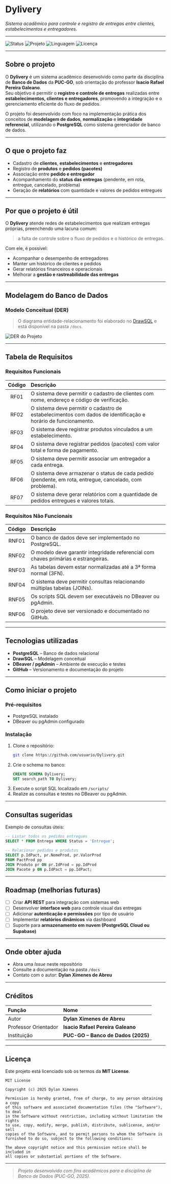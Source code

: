 # Dylivery  
*Sistema acadêmico para controle e registro de entregas entre clientes, estabelecimentos e entregadores.*

---

![Status](https://img.shields.io/badge/Status-Em%20desenvolvimento-yellow)
![Projeto](https://img.shields.io/badge/Tipo-Projeto%20Acad%C3%AAmico-blue)
![Linguagem](https://img.shields.io/badge/Linguagem-SQL%20%7C%20PostgreSQL-lightgrey)
![Licença](https://img.shields.io/badge/Licen%C3%A7a-MIT-green)

---

## Sobre o projeto

O **Dylivery** é um sistema acadêmico desenvolvido como parte da disciplina de **Banco de Dados** da **PUC-GO**, sob orientação do professor **Isacio Rafael Pereira Galeano**.  
Seu objetivo é permitir o **registro e controle de entregas** realizadas entre **estabelecimentos, clientes e entregadores**, promovendo a integração e o gerenciamento eficiente do fluxo de pedidos.

O projeto foi desenvolvido com foco na implementação prática dos conceitos de **modelagem de dados**, **normalização** e **integridade referencial**, utilizando o **PostgreSQL** como sistema gerenciador de banco de dados.

---

## O que o projeto faz

- Cadastro de **clientes**, **estabelecimentos** e **entregadores**  
- Registro de **produtos** e **pedidos (pacotes)**  
- Associação entre **pedido e entregador**  
- Acompanhamento do **status das entregas** (pendente, em rota, entregue, cancelado, problema)  
- Geração de **relatórios** com quantidade e valores de pedidos entregues  

---

## Por que o projeto é útil

O **Dylivery** atende redes de estabelecimentos que realizam entregas próprias, preenchendo uma lacuna comum:  
> a falta de controle sobre o fluxo de pedidos e o histórico de entregas.

Com ele, é possível:
- Acompanhar o desempenho de entregadores  
- Manter um histórico de clientes e pedidos  
- Gerar relatórios financeiros e operacionais  
- Melhorar a **gestão e rastreabilidade das entregas**

---

## Modelagem do Banco de Dados

###  Modelo Conceitual (DER)

> O diagrama entidade-relacionamento foi elaborado no [DrawSQL](https://drawsql.app) e está disponível na pasta `/docs`.

![DER do Projeto](./docs/der.png)

---

## Tabela de Requisitos

### Requisitos Funcionais

| Código | Descrição |
|:------:|:-----------|
| RF01 | O sistema deve permitir o cadastro de clientes com nome, endereço e código de verificação. |
| RF02 | O sistema deve permitir o cadastro de estabelecimentos com dados de identificação e horário de funcionamento. |
| RF03 | O sistema deve registrar produtos vinculados a um estabelecimento. |
| RF04 | O sistema deve registrar pedidos (pacotes) com valor total e forma de pagamento. |
| RF05 | O sistema deve permitir associar um entregador a cada entrega. |
| RF06 | O sistema deve armazenar o status de cada pedido (pendente, em rota, entregue, cancelado, com problema). |
| RF07 | O sistema deve gerar relatórios com a quantidade de pedidos entregues e valores totais. |

### Requisitos Não Funcionais

| Código | Descrição |
|:------:|:-----------|
| RNF01 | O banco de dados deve ser implementado no PostgreSQL. |
| RNF02 | O modelo deve garantir integridade referencial com chaves primárias e estrangeiras. |
| RNF03 | As tabelas devem estar normalizadas até a 3ª forma normal (3FN). |
| RNF04 | O sistema deve permitir consultas relacionando múltiplas tabelas (JOINs). |
| RNF05 | Os scripts SQL devem ser executáveis no DBeaver ou pgAdmin. |
| RNF06 | O projeto deve ser versionado e documentado no GitHub. |

---

## Tecnologias utilizadas

- **PostgreSQL** – Banco de dados relacional  
- **DrawSQL** – Modelagem conceitual  
- **DBeaver / pgAdmin** – Ambiente de execução e testes  
- **GitHub** – Versionamento e documentação do projeto  

---

## Como iniciar o projeto

### Pré-requisitos
- PostgreSQL instalado  
- DBeaver ou pgAdmin configurado  

### Instalação

1. Clone o repositório:
   ```bash
   git clone https://github.com/usuario/Dylivery.git
   ```
2. Crie o schema no banco:
   ```sql
   CREATE SCHEMA Dylivery;
   SET search_path TO Dylivery;
   ```
3. Execute o script SQL localizado em `/scripts/`  
4. Realize as consultas e testes no DBeaver ou pgAdmin.

---

## Consultas sugeridas

Exemplo de consultas úteis:
```sql
-- Listar todos os pedidos entregues
SELECT * FROM Entrega WHERE Status = 'Entregue';

-- Relacionar pedidos e produtos
SELECT p.IdPact, pr.NomeProd, pr.ValorProd
FROM PactProd pp
JOIN Produto pr ON pr.IdProd = pp.IdProd
JOIN Pacote p ON p.IdPact = pp.IdPact;
```

---

## Roadmap (melhorias futuras)

- [ ] Criar **API REST** para integração com sistemas web  
- [ ] Desenvolver **interface web** para controle visual das entregas  
- [ ] Adicionar **autenticação e permissões** por tipo de usuário  
- [ ] Implementar **relatórios dinâmicos** via dashboard  
- [ ] Suporte para **armazenamento em nuvem (PostgreSQL Cloud ou Supabase)**  

---

## Onde obter ajuda

- Abra uma *Issue* neste repositório  
- Consulte a documentação na pasta `/docs`  
- Contato com o autor: **Dylan Ximenes de Abreu**

---

## Créditos

| Função | Nome |
|:--|:--|
| Autor | **Dylan Ximenes de Abreu** |
| Professor Orientador | **Isacio Rafael Pereira Galeano** |
| Instituição | **PUC-GO – Banco de Dados (2025)** |

---

## Licença

Este projeto está licenciado sob os termos da **MIT License**.

```
MIT License

Copyright (c) 2025 Dylan Ximenes

Permission is hereby granted, free of charge, to any person obtaining a copy
of this software and associated documentation files (the "Software"), to deal
in the Software without restriction, including without limitation the rights
to use, copy, modify, merge, publish, distribute, sublicense, and/or sell
copies of the Software, and to permit persons to whom the Software is
furnished to do so, subject to the following conditions:

The above copyright notice and this permission notice shall be included in
all copies or substantial portions of the Software.
```

---

> *Projeto desenvolvido com fins acadêmicos para a disciplina de Banco de Dados (PUC-GO, 2025).*
